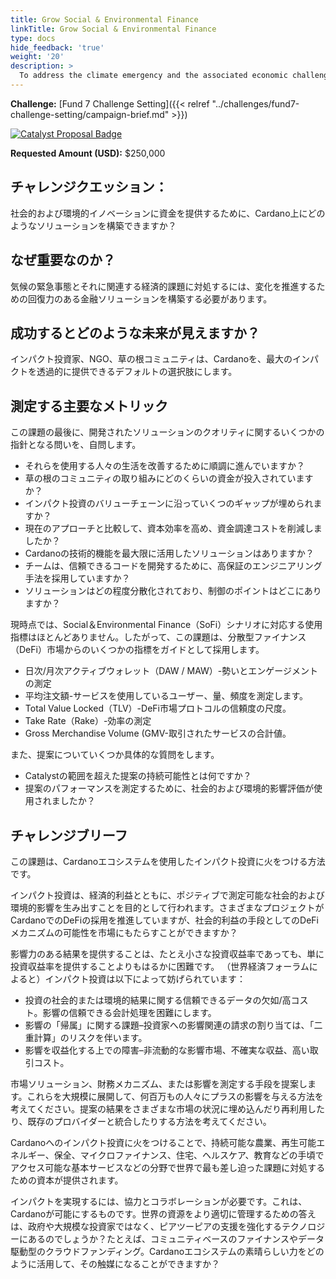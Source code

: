 ```yaml
---
title: Grow Social & Environmental Finance
linkTitle: Grow Social & Environmental Finance
type: docs
hide_feedback: 'true'
weight: '20'
description: >
  To address the climate emergency and the associated economic challenges, we need to build resilient financial solutions for driving change. What solutions can we build on Cardano to finance social and environmental innovation?
---
```


**Challenge:** [Fund 7 Challenge Setting]({{< relref "../challenges/fund7-challenge-setting/campaign-brief.md" >}})

[![Catalyst Proposal Badge](https://img.shields.io/badge/Proposal-Catalyst-blue)](https://cardano.ideascale.com/a/dtd/SoFi-Social-Finance/368902-48088)

**Requested Amount (USD):** $250,000

## チャレンジクエッション：

社会的および環境的イノベーションに資金を提供するために、Cardano上にどのようなソリューションを構築できますか？

## なぜ重要なのか？

気候の緊急事態とそれに関連する経済的課題に対処するには、変化を推進するための回復力のある金融ソリューションを構築する必要があります。

## 成功するとどのような未来が見えますか？

インパクト投資家、NGO、草の根コミュニティは、Cardanoを、最大のインパクトを透過的に提供できるデフォルトの選択肢にします。

## 測定する主要なメトリック

この課題の最後に、開発されたソリューションのクオリティに関するいくつかの指針となる問いを、自問します。

- それらを使用する人々の生活を改善するために順調に進んでいますか？
- 草の根のコミュニティの取り組みにどのくらいの資金が投入されていますか？
- インパクト投資のバリューチェーンに沿っていくつのギャップが埋められますか？
- 現在のアプローチと比較して、資本効率を高め、資金調達コストを削減しましたか？
- Cardanoの技術的機能を最大限に活用したソリューションはありますか？
- チームは、信頼できるコードを開発するために、高保証のエンジニアリング手法を採用していますか？
- ソリューションはどの程度分散化されており、制御のポイントはどこにありますか？

現時点では、Social＆Environmental Finance（SoFi）シナリオに対応する使用指標はほとんどありません。したがって、この課題は、分散型ファイナンス（DeFi）市場からのいくつかの指標をガイドとして採用します。

- 日次/月次アクティブウォレット（DAW / MAW）-勢いとエンゲージメントの測定
- 平均注文額-サービスを使用しているユーザー、量、頻度を測定します。
- Total Value Locked（TLV）-DeFi市場プロトコルの信頼度の尺度。
- Take Rate（Rake）-効率の測定
- Gross Merchandise Volume (GMV-取引されたサービスの合計値。

また、提案についていくつか具体的な質問をします。

- Catalystの範囲を超えた提案の持続可能性とは何ですか？
- 提案のパフォーマンスを測定するために、社会的および環境的影響評価が使用されましたか？

## チャレンジブリーフ

この課題は、Cardanoエコシステムを使用したインパクト投資に火をつける方法です。

インパクト投資は、経済的利益とともに、ポジティブで測定可能な社会的および環境的影響を生み出すことを目的として行われます。さまざまなプロジェクトがCardanoでのDeFiの採用を推進していますが、社会的利益の手段としてのDeFiメカニズムの可能性を市場にもたらすことができますか？

影響力のある結果を提供することは、たとえ小さな投資収益率であっても、単に投資収益率を提供することよりもはるかに困難です。 （世界経済フォーラムによると）インパクト投資は以下によって妨げられています：

- 投資の社会的または環境的結果に関する信頼できるデータの欠如/高コスト。影響の信頼できる会計処理を困難にします。
- 影響の「帰属」に関する課題–投資家への影響関連の請求の割り当ては、「二重計算」のリスクを伴います。
- 影響を収益化する上での障害–非流動的な影響市場、不確実な収益、高い取引コスト。

市場ソリューション、財務メカニズム、または影響を測定する手段を提案します。これらを大規模に展開して、何百万もの人々にプラスの影響を与える方法を考えてください。提案の結果をさまざまな市場の状況に埋め込んだり再利用したり、既存のプロバイダーと統合したりする方法を考えてください。

Cardanoへのインパクト投資に火をつけることで、持続可能な農業、再生可能エネルギー、保全、マイクロファイナンス、住宅、ヘルスケア、教育などの手頃でアクセス可能な基本サービスなどの分野で世界で最も差し迫った課題に対処するための資本が提供されます。

インパクトを実現するには、協力とコラボレーションが必要です。これは、Cardanoが可能にするものです。世界の資源をより適切に管理するための答えは、政府や大規模な投資家ではなく、ピアツーピアの支援を強化するテクノロジーにあるのでしょうか？たとえば、コミュニティベースのファイナンスやデータ駆動型のクラウドファンディング。Cardanoエコシステムの素晴らしい力をどのように活用して、その触媒になることができますか？
